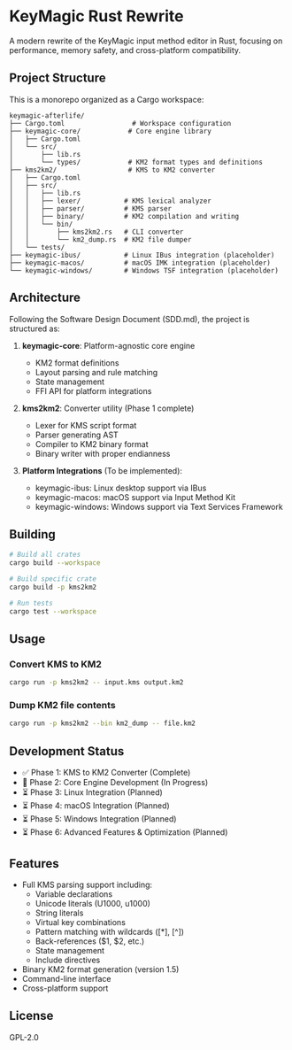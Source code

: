 # KeyMagic Rust Rewrite

A modern rewrite of the KeyMagic input method editor in Rust, focusing on performance, memory safety, and cross-platform compatibility.

## Project Structure

This is a monorepo organized as a Cargo workspace:

```
keymagic-afterlife/
├── Cargo.toml                 # Workspace configuration
├── keymagic-core/            # Core engine library
│   ├── Cargo.toml
│   └── src/
│       ├── lib.rs
│       └── types/            # KM2 format types and definitions
├── kms2km2/                  # KMS to KM2 converter
│   ├── Cargo.toml
│   ├── src/
│   │   ├── lib.rs
│   │   ├── lexer/           # KMS lexical analyzer
│   │   ├── parser/          # KMS parser
│   │   ├── binary/          # KM2 compilation and writing
│   │   └── bin/
│   │       ├── kms2km2.rs   # CLI converter
│   │       └── km2_dump.rs  # KM2 file dumper
│   └── tests/
├── keymagic-ibus/           # Linux IBus integration (placeholder)
├── keymagic-macos/          # macOS IMK integration (placeholder)
└── keymagic-windows/        # Windows TSF integration (placeholder)
```

## Architecture

Following the Software Design Document (SDD.md), the project is structured as:

1. **keymagic-core**: Platform-agnostic core engine
   - KM2 format definitions
   - Layout parsing and rule matching
   - State management
   - FFI API for platform integrations

2. **kms2km2**: Converter utility (Phase 1 complete)
   - Lexer for KMS script format
   - Parser generating AST
   - Compiler to KM2 binary format
   - Binary writer with proper endianness

3. **Platform Integrations** (To be implemented):
   - keymagic-ibus: Linux desktop support via IBus
   - keymagic-macos: macOS support via Input Method Kit
   - keymagic-windows: Windows support via Text Services Framework

## Building

```bash
# Build all crates
cargo build --workspace

# Build specific crate
cargo build -p kms2km2

# Run tests
cargo test --workspace
```

## Usage

### Convert KMS to KM2

```bash
cargo run -p kms2km2 -- input.kms output.km2
```

### Dump KM2 file contents

```bash
cargo run -p kms2km2 --bin km2_dump -- file.km2
```

## Development Status

- ✅ Phase 1: KMS to KM2 Converter (Complete)
- 🚧 Phase 2: Core Engine Development (In Progress)
- ⏳ Phase 3: Linux Integration (Planned)
- ⏳ Phase 4: macOS Integration (Planned)
- ⏳ Phase 5: Windows Integration (Planned)
- ⏳ Phase 6: Advanced Features & Optimization (Planned)

## Features

- Full KMS parsing support including:
  - Variable declarations
  - Unicode literals (U1000, u1000)
  - String literals
  - Virtual key combinations
  - Pattern matching with wildcards ([*], [^])
  - Back-references ($1, $2, etc.)
  - State management
  - Include directives
- Binary KM2 format generation (version 1.5)
- Command-line interface
- Cross-platform support

## License

GPL-2.0